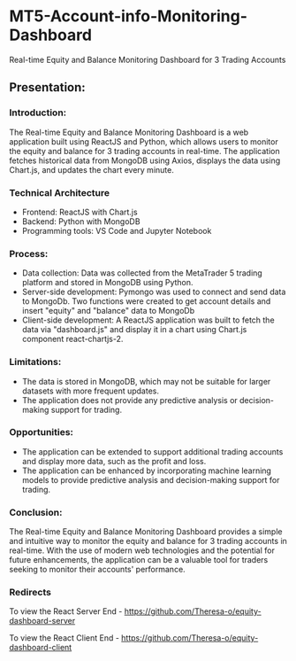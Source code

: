 # MT5-Account-info-Monitoring-Dashboard

Real-time Equity and Balance Monitoring Dashboard for 3 Trading Accounts

## Presentation:

### Introduction:

The Real-time Equity and Balance Monitoring Dashboard is a web application built using ReactJS and Python, which allows users to monitor the equity and balance for 3 trading accounts in real-time. The application fetches historical data from MongoDB using Axios, displays the data using Chart.js, and updates the chart every minute.

### Technical Architecture

- Frontend: ReactJS with Chart.js
- Backend: Python with MongoDB
- Programming tools: VS Code and Jupyter Notebook

### Process:

- Data collection: Data was collected from the MetaTrader 5 trading platform and stored in MongoDB using Python.
- Server-side development: Pymongo was used to connect and send data to MongoDb. Two functions were created to get account details and insert "equity" and "balance" data to MongoDb
- Client-side development: A ReactJS application was built to fetch the data via "dashboard.js" and display it in a chart using Chart.js component react-chartjs-2.

### Limitations:

- The data is stored in MongoDB, which may not be suitable for larger datasets with more frequent updates.
- The application does not provide any predictive analysis or decision-making support for trading.

### Opportunities:

- The application can be extended to support additional trading accounts and display more data, such as the profit and loss.
- The application can be enhanced by incorporating machine learning models to provide predictive analysis and decision-making support for trading.

### Conclusion:

The Real-time Equity and Balance Monitoring Dashboard provides a simple and intuitive way to monitor the equity and balance for 3 trading accounts in real-time. With the use of modern web technologies and the potential for future enhancements, the application can be a valuable tool for traders seeking to monitor their accounts' performance.

### Redirects

To view the React Server End - https://github.com/Theresa-o/equity-dashboard-server

To view the React Client End - https://github.com/Theresa-o/equity-dashboard-client
